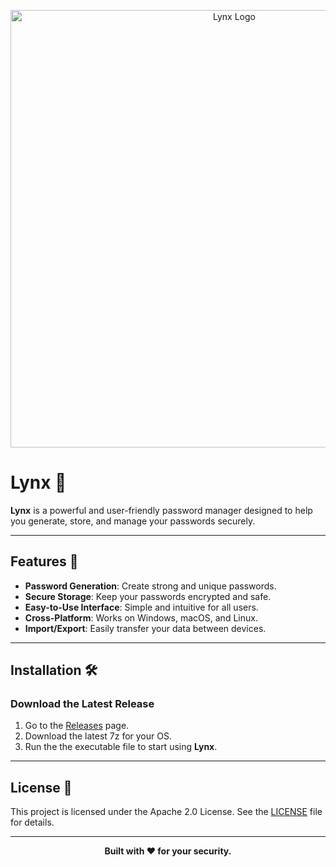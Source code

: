 <!-- Project Logo -->
<p align="center">
  <img src="https://github.com/worthyworm/Lynx/blob/b1dc2e1bf67933cccbfaedb035d978cd7eff321f/Images/Logo.png" alt="Lynx Logo" width="700">
</p>

# Lynx 🐾

**Lynx** is a powerful and user-friendly password manager designed to help you generate, store, and manage your passwords securely.

---

## Features 🌟

- **Password Generation**: Create strong and unique passwords.
- **Secure Storage**: Keep your passwords encrypted and safe.
- **Easy-to-Use Interface**: Simple and intuitive for all users.
- **Cross-Platform**: Works on Windows, macOS, and Linux.
- **Import/Export**: Easily transfer your data between devices.

---

## Installation 🛠️

### Download the Latest Release
1. Go to the [Releases](https://github.com/worthyworm/lynx/releases) page.
2. Download the latest 7z for your OS.
3. Run the the executable file to start using **Lynx**.

---

## License 📜

This project is licensed under the Apache 2.0 License. See the [LICENSE](https://github.com/worthyworm/Lynx/blob/0c54445a403e89ed52f071f363b33c7297d6fc9a/LICENSE) file for details.

---

<p align="center">
  <b>Built with ❤️ for your security.</b>
</p>
